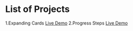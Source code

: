 # List of Projects
1.Expanding Cards [Live Demo](https://javascript-projects-expanding-cards.netlify.app/)
2.Progress Steps [Live Demo](https://javascript-projects-progress-steps.netlify.app/)

